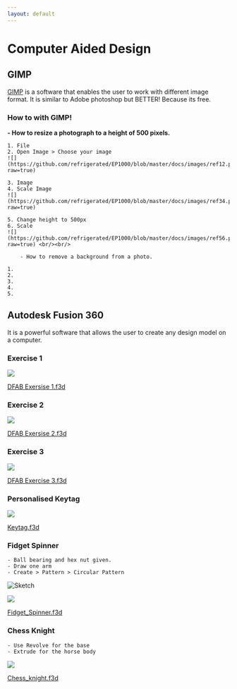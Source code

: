 ```yaml
---
layout: default
---
```


# Computer Aided Design  

## GIMP
[GIMP](https://www.gimp.org/) is a software that enables the user to work with different image format. It is similar to Adobe photoshop but BETTER! Because its free.

### How to with GIMP!

**- How to resize a photograph to a height of 500 pixels.**

	1. File
	2. Open Image > Choose your image 
	![](https://github.com/refrigerated/EP1000/blob/master/docs/images/ref12.png?raw=true)

	3. Image 
	4. Scale Image 
	![](https://github.com/refrigerated/EP1000/blob/master/docs/images/ref34.png?raw=true)

	5. Change height to 500px
	6. Scale 
	![](https://github.com/refrigerated/EP1000/blob/master/docs/images/ref56.png?raw=true) <br/><br/>

		- How to remove a background from a photo.

	1.
	2.
	3.
	4.
	5.




## Autodesk Fusion 360
It is a powerful software that allows the user to create any design model on a computer.

### Exercise 1
![](https://raw.githubusercontent.com/refrigerated/EP1000/master/docs/images/Ex1.png)  

[DFAB Exersise 1.f3d](https://github.com/refrigerated/EP1000/blob/master/DFAB%20Exercise%201%20v1.f3d?raw=true)

### Exercise 2
![](https://raw.githubusercontent.com/refrigerated/EP1000/master/docs/images/Ex2.png)  

[DFAB Exersise 2.f3d](https://github.com/refrigerated/EP1000/blob/master/DFAB%20Exercise%202%20v2.f3d?raw=true)

### Exercise 3  
![](https://raw.githubusercontent.com/refrigerated/EP1000/master/docs/images/Ex3.png)

[DFAB Exercise 3.f3d](https://github.com/refrigerated/EP1000/blob/master/DFAB%20Exersize%203%20v2.f3d?raw=true)


### Personalised Keytag
![](https://raw.githubusercontent.com/refrigerated/EP1000/master/docs/images/keytag.png)  

[Keytag.f3d](https://github.com/refrigerated/EP1000/blob/master/Name_Tag_Project_v5.f3d?raw=true)


### Fidget Spinner
	- Ball bearing and hex nut given.
	- Draw one arm
	- Create > Pattern > Circular Pattern  

![Sketch](https://raw.githubusercontent.com/refrigerated/EP1000/master/docs/images/sketch.jpg)  

![](https://raw.githubusercontent.com/refrigerated/EP1000/master/docs/images/Fidget%20Spinner.png)  

[Fidget_Spinner.f3d](https://github.com/refrigerated/EP1000/blob/master/Fidget_Spinner.f3d?raw=true) 

### Chess Knight
	- Use Revolve for the base
	- Extrude for the horse body 

![](https://raw.githubusercontent.com/refrigerated/EP1000/master/docs/images/knight.png)  

[Chess_knight.f3d](https://github.com/refrigerated/EP1000/blob/master/KnightChess%20v1.f3d?raw=true)




